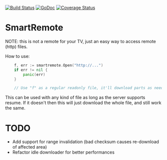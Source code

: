 [![Build Status](https://travis-ci.org/KarpelesLab/smartremote.svg)](https://travis-ci.org/KarpelesLab/smartremote)
[![GoDoc](https://godoc.org/github.com/KarpelesLab/smartremote?status.svg)](https://godoc.org/github.com/KarpelesLab/smartremote)
[![Coverage Status](https://coveralls.io/repos/github/KarpelesLab/smartremote/badge.svg?branch=master)](https://coveralls.io/github/KarpelesLab/smartremote?branch=master)


# SmartRemote

NOTE: this is not a remote for your TV, just an easy way to access remote (http) files.

How to use:

```Go
	f, err := smartremote.Open("http://...")
	if err != nil {
		panic(err)
	}

	// Use "f" as a regular readonly file, it'll download parts as needed from the remote url
```

This can be used with any kind of file as long as the server supports resume.
If it doesn't then this will just download the whole file, and still work the
same.

# TODO

* Add support for range invalidation (bad checksum causes re-download of affected area)
* Refactor idle downloader for better performances
